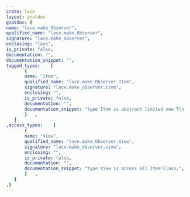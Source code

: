 ```yaml
---
crate: lace
layout: gnatdoc
gnatdoc: {
name: "lace.make_Observer",
qualified_name: "lace.make_Observer",
signature: "lace.make_observer",
enclosing: "lace",
is_private: false,
documentation: "",
documentation_snippet: "",
tagged_types:    [
       {
       name: "Item",
       qualified_name: "lace.make_Observer.Item",
       signature: "lace.make_observer.item",
       enclosing: "",
       is_private: false,
       documentation: "",
       documentation_snippet: "type Item is abstract limited new T\n                              and Observer.item with private;",
       }   ,
   ]
,access_types:    [
       {
       name: "View",
       qualified_name: "lace.make_Observer.View",
       signature: "lace.make_observer.view",
       enclosing: "",
       is_private: false,
       documentation: "",
       documentation_snippet: "type View is access all Item'Class;",
       }   ,
   ]
,}
---
```

